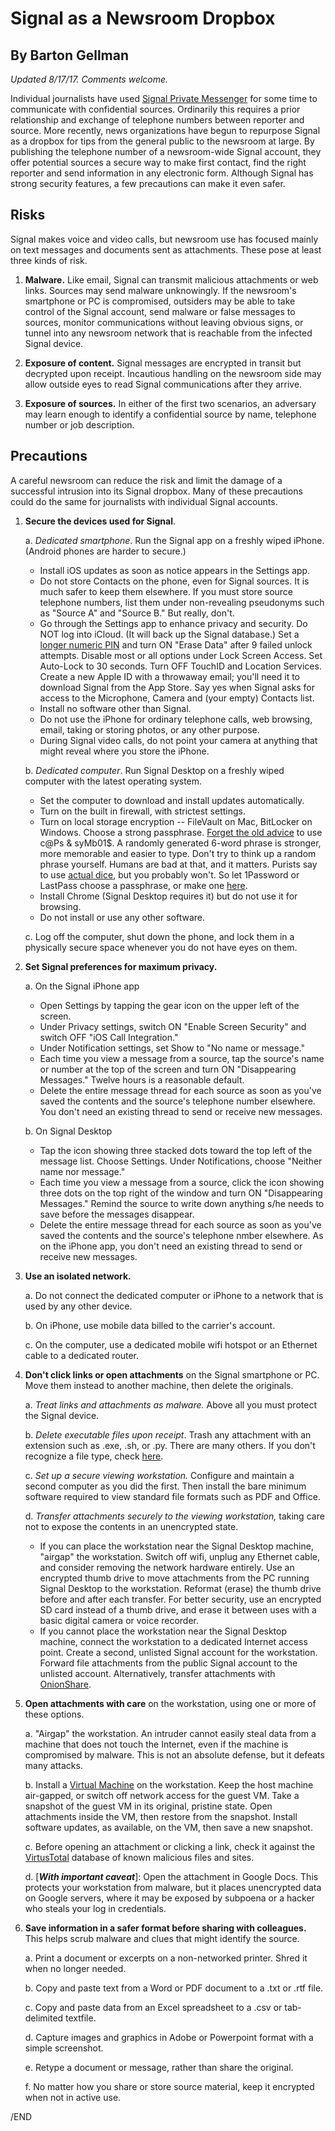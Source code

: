 # Signal as a Newsroom Dropbox
## By Barton Gellman
*Updated 8/17/17. Comments welcome.*

Individual journalists have used [Signal Private Messenger](https://whispersystems.org/) for some time to communicate with confidential sources. Ordinarily this requires a prior relationship and exchange of telephone numbers between reporter and source. More recently, news organizations have begun to repurpose Signal as a dropbox for tips from the general public to the newsroom at large. By publishing the telephone number of a newsroom-wide Signal account, they offer potential sources a secure way to make first contact, find the right reporter and send information in any electronic form. Although Signal has strong security features, a few precautions can make it even safer. 
  
## Risks

Signal makes voice and video calls, but newsroom use has focused mainly on text messages and documents sent as attachments. These pose at least three kinds of risk.

1. **Malware.** Like email, Signal can transmit malicious attachments or web links. Sources may send malware unknowingly. If the newsroom's smartphone or PC is compromised, outsiders may be able to take control of the Signal account, send malware or false messages to sources, monitor communications without leaving obvious signs, or tunnel into any newsroom network that is reachable from the infected Signal device. 

2. **Exposure of content.** Signal messages are encrypted in transit but decrypted upon receipt. Incautious handling on the newsroom side may allow outside eyes to read Signal communications after they arrive.

3. **Exposure of sources.** In either of the first two scenarios, an adversary may learn enough to identify a confidential source by name, telephone number or job description.

## Precautions

A careful newsroom can reduce the risk and limit the damage of a successful intrusion into its Signal dropbox. Many of these precautions could do the same for journalists with individual Signal accounts.

1. **Secure the devices used for Signal**. 

	a. *Dedicated smartphone*. Run the Signal app on a freshly wiped iPhone. (Android phones are harder to secure.) 
	
	- Install iOS updates as soon as notice appears in the Settings app. 
	- Do not store Contacts on the phone, even for Signal sources. It is much safer to keep them elsewhere. If you must store source telephone numbers, list them under non-revealing pseudonyms such as "Source A" and "Source B." But really, don't.
	- Go through the Settings app to enhance privacy and security. Do NOT log into iCloud. (It will back up the Signal database.) Set a [longer numeric PIN](https://theintercept.com/2016/02/18/passcodes-that-can-defeat-fbi-ios-backdoor/) and turn ON "Erase Data" after 9 failed unlock attempts. Disable most or all options under Lock Screen Access. Set Auto-Lock to 30 seconds. Turn OFF TouchID and Location Services. Create a new Apple ID with a throwaway email; you'll need it to download Signal from the App Store. Say yes when Signal asks for access to the Microphone, Camera and (your empty) Contacts list.
	- Install no software other than Signal. 
	- Do not use the iPhone for ordinary telephone calls, web browsing, email, taking or storing photos, or any other purpose. 
	- During Signal video calls, do not point your camera at anything that might reveal where you store the iPhone.
	
	b. *Dedicated computer*. Run Signal Desktop on a freshly wiped computer with the latest operating system. 
	
	- Set the computer to download and install updates automatically.
	- Turn on the built in firewall, with strictest settings. 
	- Turn on local storage encryption -- FileVault on Mac, BitLocker on Windows. Choose a strong passphrase. [Forget the old advice](https://www.wsj.com/articles/the-man-who-wrote-those-password-rules-has-a-new-tip-n3v-r-m1-d-1502124118) to use c@Ps & syMb01$. A randomly generated 6-word phrase is stronger, more memorable and easier to type. Don't try to think up a random phrase yourself. Humans are bad at that, and it matters. Purists say to use [actual dice](http://world.std.com/~reinhold/diceware.html), but you probably won't. So let 1Password or LastPass choose a passphrase, or make one [here](https://www.dmuth.org/diceware/?debug=6).
	- Install Chrome (Signal Desktop requires it) but do not use it for browsing.
	- Do not install or use any other software.
	
	c. Log off the computer, shut down the phone, and lock them in a physically secure space whenever you do not have eyes on them.
	
2. **Set Signal preferences for maximum privacy.**

	a. On the Signal iPhone app 

	- Open Settings by tapping the gear icon on the upper left of the screen.
	- Under Privacy settings, switch ON "Enable Screen Security" and switch OFF "iOS Call Integration." 
	- Under Notification settings, set Show to "No name or message." 
	- Each time you view a message from a source, tap the source's name or number at the top of the screen and turn ON "Disappearing Messages." Twelve hours is a reasonable default.
	- Delete the entire message thread for each source as soon as you've saved the contents and the source's telephone number elsewhere. You don't need an existing thread to send or receive new messages.
		
	b. On Signal Desktop

	- Tap the icon showing three stacked dots toward the top left of the message list. Choose Settings. Under Notifications, choose "Neither name nor message."
	- Each time you view a message from a source, click the icon showing three dots on the top right of the window and turn ON "Disappearing Messages." Remind the source to write down anything s/he needs to save before the messages disappear.
	- Delete the entire message thread for each source as soon as you've saved the contents and the source's telephone nmber elsewhere. As on the iPhone app, you don't need an existing thread to send or receive new messages.

3. **Use an isolated network.** 

	a. Do not connect the dedicated computer or iPhone to a network that is used by any other device. 
	
	b. On iPhone, use mobile data billed to the carrier's account. 
	
	c. On the computer, use a dedicated mobile wifi hotspot or an Ethernet cable to a dedicated router.

4. **Don't click links or open attachments** on the Signal smartphone or PC. Move them instead to another machine, then delete the originals.

	a. *Treat links and attachments as malware.* Above all you must protect the Signal device. 
	
	b. *Delete executable files upon receipt*. Trash any attachment with an extension such as .exe, .sh, or .py. There are many others. If you don't recognize a file type, check [here](https://www.lifewire.com/list-of-executable-file-extensions-2626061).
	
	c. *Set up a secure viewing workstation.* Configure and maintain a second computer as you did the first. Then install the bare minimum software required to view standard file formats such as PDF and Office.
		
	d. *Transfer attachments securely to the viewing workstation,* taking care not to expose the contents in an unencrypted state.
	
	- If you can place the workstation near the Signal Desktop machine, "airgap" the workstation. Switch off wifi, unplug any Ethernet cable, and consider removing the network hardware entirely. Use an encrypted thumb drive to move attachments from the PC running Signal Desktop to the workstation. Reformat (erase) the thumb drive before and after each transfer. For better security, use an encrypted SD card instead of a thumb drive, and erase it between uses with a basic digital camera or voice recorder.
	- If you cannot place the workstation near the Signal Desktop machine, connect the workstation to a dedicated Internet access point. Create a second, unlisted Signal account for the workstation. Forward file attachments from the public Signal account to the unlisted account. Alternatively, transfer attachments with [OnionShare](https://onionshare.org/). 
	
5. **Open attachments with care** on the workstation, using one or more of these options. 

	a. "Airgap" the workstation. An intruder cannot easily steal data from a machine that does not touch the Internet, even if the machine is compromised by malware. This is not an absolute defense, but it defeats many attacks.
	
	b. Install a [Virtual Machine](https://lifehacker.com/5204434/the-beginners-guide-to-creating-virtual-machines-with-virtualbox) on the workstation. Keep the host machine air-gapped, or switch off network access for the guest VM. Take a snapshot of the guest VM in its original, pristine state. Open attachments inside the VM, then restore from the snapshot. Install software updates, as available, on the VM, then save a new snapshot.
	
	c. Before opening an attachment or clicking a link, check it against the [VirtusTotal](https://www.virustotal.com) database of known malicious files and sites.
	
	d. [***With important caveat***]: Open the attachment in Google Docs. This protects your workstation from malware, but it places unencrypted data on Google servers, where it may be exposed by subpoena or a hacker who steals your log in credentials. 
	
6. **Save information in a safer format before sharing with colleagues.** This helps scrub malware and clues that might identify the source.   

	a. Print a document or excerpts on a non-networked printer. Shred it when no longer needed. 
	
	b. Copy and paste text from a Word or PDF document to a .txt or .rtf file. 
	
	c. Copy and paste data from an Excel spreadsheet to a .csv or tab-delimited textfile.
	
	d. Capture images and graphics in Adobe or Powerpoint format with a simple screenshot.
	
	e. Retype a document or message, rather than share the original.
	
	f. No matter how you share or store source material, keep it encrypted when not in active use.
		
/END	
  
